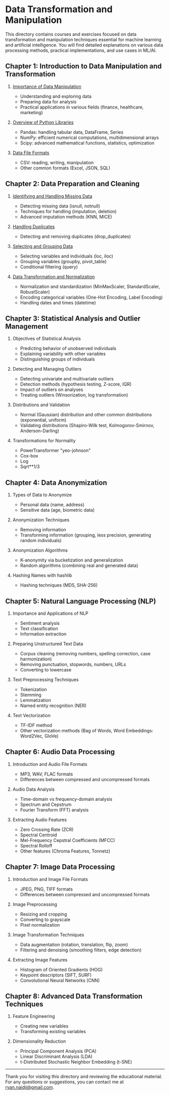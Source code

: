 # Data Transformation and Manipulation

This directory contains courses and exercises focused on data transformation and manipulation techniques essential for machine learning and artificial intelligence. You will find detailed explanations on various data processing methods, practical implementations, and use cases in ML/AI.

## Chapter 1: Introduction to Data Manipulation and Transformation

1. [Importance of Data Manipulation](./Chapter1_Introduction/01_Introductions.md)
   - Understanding and exploring data
   - Preparing data for analysis
   - Practical applications in various fields (finance, healthcare, marketing)

2. [Overview of Python Libraries](./Chapter1_Introduction/01_Introductions.md)
   - Pandas: handling tabular data, DataFrame, Series
   - NumPy: efficient numerical computations, multidimensional arrays
   - Scipy: advanced mathematical functions, statistics, optimization

3. [Data File Formats](./Chapter1_Introduction/01_Introductions.md)
   - CSV: reading, writing, manipulation
   - Other common formats (Excel, JSON, SQL)

## Chapter 2: Data Preparation and Cleaning

1. [Identifying and Handling Missing Data](./Chapter2_Data_Preparation_and_Cleaning/01_Identifying_and_Handling_Missing_Data.ipynb)
   - Detecting missing data (isnull, notnull)
   - Techniques for handling (imputation, deletion)
   - Advanced imputation methods (KNN, MICE)

2. [Handling Duplicates](./Chapter2_Data_Preparation_and_Cleaning/02_Handling_Duplicates.ipynb)
   - Detecting and removing duplicates (drop_duplicates)

3. [Selecting and Grouping Data](./Chapter2_Data_Preparation_and_Cleaning/03_Selecting_and_Grouping_Data.ipynb)
   - Selecting variables and individuals (loc, iloc)
   - Grouping variables (groupby, pivot_table)
   - Conditional filtering (query)

4. [Data Transformation and Normalization](./Chapter2_Data_Preparation_and_Cleaning/04_Data_Transformation_and_Normalization.ipynb)
   - Normalization and standardization (MinMaxScaler, StandardScaler, RobustScaler)
   - Encoding categorical variables (One-Hot Encoding, Label Encoding)
   - Handling dates and times (datetime)

## Chapter 3: Statistical Analysis and Outlier Management

1. Objectives of Statistical Analysis
   - Predicting behavior of unobserved individuals
   - Explaining variability with other variables
   - Distinguishing groups of individuals

2. Detecting and Managing Outliers
   - Detecting univariate and multivariate outliers
   - Detection methods (hypothesis testing, Z-score, IQR)
   - Impact of outliers on analyses
   - Treating outliers (Winsorization, log transformation)

3. Distributions and Validation
   - Normal (Gaussian) distribution and other common distributions (exponential, uniform)
   - Validating distributions (Shapiro-Wilk test, Kolmogorov-Smirnov, Anderson-Darling)

4. Transformations for Normality
   - PowerTransformer "yeo-johnson"
   - Cox-box
   - Log
   - Sqrt**1/3

## Chapter 4: Data Anonymization

1. Types of Data to Anonymize
   - Personal data (name, address)
   - Sensitive data (age, biometric data)

2. Anonymization Techniques
   - Removing information
   - Transforming information (grouping, less precision, generating random individuals)

3. Anonymization Algorithms
   - K-anonymity via bucketization and generalization
   - Random algorithms (combining real and generated data)

4. Hashing Names with hashlib
   - Hashing techniques (MD5, SHA-256)

## Chapter 5: Natural Language Processing (NLP)

1. Importance and Applications of NLP
   - Sentiment analysis
   - Text classification
   - Information extraction

2. Preparing Unstructured Text Data
   - Corpus cleaning (removing numbers, spelling correction, case harmonization)
   - Removing punctuation, stopwords, numbers, URLs
   - Converting to lowercase

3. Text Preprocessing Techniques
   - Tokenization
   - Stemming
   - Lemmatization
   - Named entity recognition (NER)

4. Text Vectorization
   - TF-IDF method
   - Other vectorization methods (Bag of Words, Word Embeddings: Word2Vec, GloVe)

## Chapter 6: Audio Data Processing

1. Introduction and Audio File Formats
   - MP3, WAV, FLAC formats
   - Differences between compressed and uncompressed formats

2. Audio Data Analysis
   - Time-domain vs frequency-domain analysis
   - Spectrum and Cepstrum
   - Fourier Transform (FFT) analysis

3. Extracting Audio Features
   - Zero Crossing Rate (ZCR)
   - Spectral Centroid
   - Mel-Frequency Cepstral Coefficients (MFCC)
   - Spectral Rolloff
   - Other features (Chroma Features, Tonnetz)

## Chapter 7: Image Data Processing

1. Introduction and Image File Formats
   - JPEG, PNG, TIFF formats
   - Differences between compressed and uncompressed formats

2. Image Preprocessing
   - Resizing and cropping
   - Converting to grayscale
   - Pixel normalization

3. Image Transformation Techniques
   - Data augmentation (rotation, translation, flip, zoom)
   - Filtering and denoising (smoothing filters, edge detection)

4. Extracting Image Features
   - Histogram of Oriented Gradients (HOG)
   - Keypoint descriptors (SIFT, SURF)
   - Convolutional Neural Networks (CNN)

## Chapter 8: Advanced Data Transformation Techniques

1. Feature Engineering
   - Creating new variables
   - Transforming existing variables

2. Dimensionality Reduction
   - Principal Component Analysis (PCA)
   - Linear Discriminant Analysis (LDA)
   - t-Distributed Stochastic Neighbor Embedding (t-SNE)

---

Thank you for visiting this directory and reviewing the educational material. For any questions or suggestions, you can contact me at [ryan.naidji@gmail.com](mailto:ryan.naidji@gmail.com).

